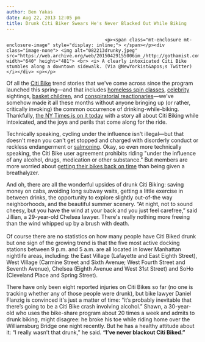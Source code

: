 ```yaml
---
author: Ben Yakas
date: Aug 22, 2013 12:05 pm
title: Drunk Citi Biker Swears He's Never Blacked Out While Biking
---
```


	
										<p><span class="mt-enclosure mt-enclosure-image" style="display: inline;"> </span></p><div class="image-none"> <img alt="082213drunky.jpeg" src="https://web.archive.org/web/20150429155006im_/http://gothamist.com/attachments/nyc_arts_john/082213drunky.jpeg" width="640" height="481"> <br> <i> A clearly intoxicated Citi Bike stumbles along a downtown sidewalk. (Via @NewYorkist&apos;s Twitter)</i></div> <p></p>

<p>Of all the <a href="https://web.archive.org/web/20150429155006/http://gothamist.com/tags/citibike">Citi Bike</a> trend stories that we&apos;ve come across since the program launched this spring&#x2014;and that includes <a href="https://web.archive.org/web/20150429155006/http://gothamist.com/2013/06/21/fat_jew_swears_hes_serious_about_gi.php">homeless spin classes</a>, <a href="https://web.archive.org/web/20150429155006/http://gothamist.com/2013/06/17/why_is_louis_ck_riding_a_citi_bike.php">celebrity</a> sightings, <a href="https://web.archive.org/web/20150429155006/http://gothamist.com/2013/06/13/parenting_with_citi_bike_your_child.php">basket children</a>, and <a href="https://web.archive.org/web/20150429155006/http://gothamist.com/tags/dorothyrabinowitz">conspiratorial reactionaries</a>&#x2014;we&apos;ve somehow made it all these months without anyone bringing up (or rather, critically invoking) the common occurrence of drinking-while-biking. Thankfully, <a href="https://web.archive.org/web/20150429155006/http://www.nytimes.com/2013/08/22/fashion/riding-away-from-a-bar-crawl-with-citi-bikes.html?pagewanted=2&amp;_r=1&amp;pagewanted=all&amp;">the NY Times is on it today</a> with a story all about Citi Biking while intoxicated, and the joys and perils that come along for the ride.</p>

<p>Technically speaking, cycling under the influence isn&apos;t illegal&#x2014;but that doesn&apos;t mean you can&apos;t get stopped and charged with disorderly conduct or reckless endangerment or <a href="https://web.archive.org/web/20150429155006/http://gothamist.com/2013/06/21/in_defense_of_salmoning_on_a_bike.php">salmoning</a>. Okay, so even more technically speaking, the Citi Bike user agreement prohibits riding &quot;under the influence of any alcohol, drugs, medication or other substance.&quot; But members are more worried about <a href="https://web.archive.org/web/20150429155006/http://gothamist.com/2013/06/12/injured_citi_biker_but_i_have_to_do.php">getting their bikes back on time</a> than being given a breathalyzer.</p>

<p>And oh, there are all the wonderful upsides of drunk Citi Biking: saving money on cabs, avoiding long subway waits, getting a little exercise in between drinks, the opportunity to explore slightly out-of-the way neighborhoods, and the beautiful summer scenery. &#x201C;At night, not to sound cheesy, but you have the wind at your back and you just feel carefree,&#x201D; said Jillian, a 29-year-old Chelsea lawyer. There&apos;s really nothing more freeing than the wind whipped up by a brush with death.<br>
 <br>
Of course there are no statistics on how many people have Citi Biked drunk but one sign of the growing trend is that the five most active docking stations between 9 p.m. and 5 a.m. are all located in lower Manhattan nightlife areas, including: the East Village (Lafayette and East Eighth Street), West Village (Carmine Street and Sixth Avenue; West Fourth Street and Seventh Avenue), Chelsea (Eighth Avenue and West 31st Street) and SoHo (Cleveland Place and Spring Street).</p>

<p>There have only been eight reported injuries on Citi Bikes so far (no one is tracking whether any of those people were drunk), but bike lawyer Daniel Flanzig is convinced it&apos;s just a matter of time: &#x201C;it&#x2019;s probably inevitable that there&#x2019;s going to be a Citi Bike crash involving alcohol.&#x201D; Shawn, a 30-year-old who uses the bike-share program about 20 times a week and admits to drunk biking, might disagree: he broke his toe while riding home over the Williamsburg Bridge one night recently. But he has a healthy attitude about it: &#x201C;I really wasn&#x2019;t that drunk,&#x201D; he said. <strong>&#x201C;I&#x2019;ve never blackout Citi Biked.&#x201D;</strong> <br>
</p>					
										
									
				